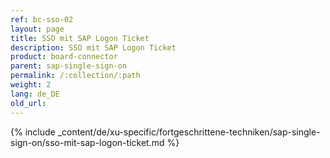 ```yaml
---
ref: bc-sso-02
layout: page
title: SSO mit SAP Logon Ticket
description: SSO mit SAP Logon Ticket
product: board-connector
parent: sap-single-sign-on
permalink: /:collection/:path
weight: 2
lang: de_DE
old_url: 
---
```

{% include _content/de/xu-specific/fortgeschrittene-techniken/sap-single-sign-on/sso-mit-sap-logon-ticket.md %}
